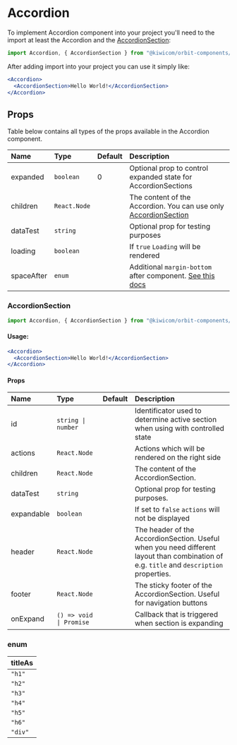 # Accordion

To implement Accordion component into your project you'll need to the import at least the Accordion and the [AccordionSection](#Accordionsection):

```jsx
import Accordion, { AccordionSection } from "@kiwicom/orbit-components/lib/Accordion";
```

After adding import into your project you can use it simply like:

```jsx
<Accordion>
  <AccordionSection>Hello World!</AccordionSection>
</Accordion>
```

## Props

Table below contains all types of the props available in the Accordion component.

| Name        | Type                    | Default | Description                                                                                                                                                    |
| :---------- | :---------------------- | :------ | :------------------------------------------------------------------------------------------------------------------------------------------------------------- |
| expanded    | `boolean`               | 0       | Optional prop to control expanded state for AccordionSections                                                                                                  |
| children    | `React.Node`            |         | The content of the Accordion. You can use only [AccordionSection](#accordionsection)                                                                           |
| dataTest    | `string`                |         | Optional prop for testing purposes                                                                                                                             |
| loading     | `boolean`               |         | If `true` `Loading` will be rendered                                                                                                                           |
| spaceAfter  | `enum`                  |         | Additional `margin-bottom` after component. [See this docs](https://github.com/kiwicom/orbit/tree/master/packages/orbit-components/src/common/getSpacingToken) |

### AccordionSection

```jsx
import Accordion, { AccordionSection } from "@kiwicom/orbit-components/lib/Accordion";
```

#### Usage:

```jsx
<Accordion>
  <AccordionSection>Hello World!</AccordionSection>
</Accordion>
```

#### Props

| Name            | Type                    | Default | Description                                                                                                                                                |
| :-------------- | :---------------------- | :------ | :--------------------------------------------------------------------------------------------------------------------------------------------------------- |
| id              | `string \| number`      |         | Identificator used to determine active section when using with controlled state                                                                            |
| actions         | `React.Node`            |         | Actions which will be rendered on the right side                                                                                                           |
| children        | `React.Node`            |         | The content of the AccordionSection.                                                                                                                       |
| dataTest        | `string`                |         | Optional prop for testing purposes.                                                                                                                        |
| expandable      | `boolean`               |         | If set to `false` `actions` will not be displayed                                                                                                                     |
| header          | `React.Node`            |         | The header of the AccordionSection. Useful when you need different layout than combination of e.g. `title` and `description` properties.                   |
| footer          | `React.Node`            |         | The sticky footer of the AccordionSection. Useful for navigation buttons                                                                                   |
| onExpand        | `() => void \| Promise` |         | Callback that is triggered when section is expanding                                                                                                       |

### enum

| titleAs |
| :------ |
| `"h1"`  |
| `"h2"`  |
| `"h3"`  |
| `"h4"`  |
| `"h5"`  |
| `"h6"`  |
| `"div"` |
